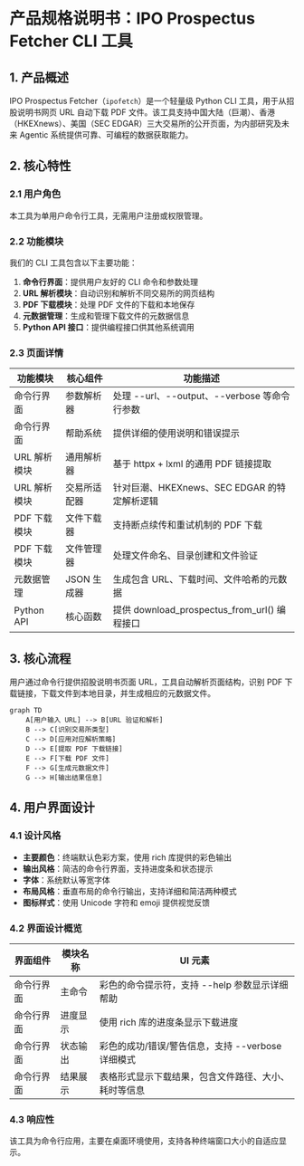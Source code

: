 # 产品规格说明书：IPO Prospectus Fetcher CLI 工具

## 1. 产品概述

IPO Prospectus Fetcher（`ipofetch`）是一个轻量级 Python CLI 工具，用于从招股说明书网页 URL 自动下载 PDF 文件。该工具支持中国大陆（巨潮）、香港（HKEXnews）、美国（SEC EDGAR）三大交易所的公开页面，为内部研究及未来 Agentic 系统提供可靠、可编程的数据获取能力。

## 2. 核心特性

### 2.1 用户角色
本工具为单用户命令行工具，无需用户注册或权限管理。

### 2.2 功能模块

我们的 CLI 工具包含以下主要功能：

1. **命令行界面**：提供用户友好的 CLI 命令和参数处理
2. **URL 解析模块**：自动识别和解析不同交易所的网页结构
3. **PDF 下载模块**：处理 PDF 文件的下载和本地保存
4. **元数据管理**：生成和管理下载文件的元数据信息
5. **Python API 接口**：提供编程接口供其他系统调用

### 2.3 页面详情

| 功能模块 | 核心组件 | 功能描述 |
|----------|----------|----------|
| 命令行界面 | 参数解析器 | 处理 --url、--output、--verbose 等命令行参数 |
| 命令行界面 | 帮助系统 | 提供详细的使用说明和错误提示 |
| URL 解析模块 | 通用解析器 | 基于 httpx + lxml 的通用 PDF 链接提取 |
| URL 解析模块 | 交易所适配器 | 针对巨潮、HKEXnews、SEC EDGAR 的特定解析逻辑 |
| PDF 下载模块 | 文件下载器 | 支持断点续传和重试机制的 PDF 下载 |
| PDF 下载模块 | 文件管理器 | 处理文件命名、目录创建和文件验证 |
| 元数据管理 | JSON 生成器 | 生成包含 URL、下载时间、文件哈希的元数据 |
| Python API | 核心函数 | 提供 download_prospectus_from_url() 编程接口 |

## 3. 核心流程

用户通过命令行提供招股说明书页面 URL，工具自动解析页面结构，识别 PDF 下载链接，下载文件到本地目录，并生成相应的元数据文件。

```mermaid
graph TD
    A[用户输入 URL] --> B[URL 验证和解析]
    B --> C[识别交易所类型]
    C --> D[应用对应解析策略]
    D --> E[提取 PDF 下载链接]
    E --> F[下载 PDF 文件]
    F --> G[生成元数据文件]
    G --> H[输出结果信息]
```

## 4. 用户界面设计

### 4.1 设计风格

- **主要颜色**：终端默认色彩方案，使用 rich 库提供的彩色输出
- **输出风格**：简洁的命令行界面，支持进度条和状态提示
- **字体**：系统默认等宽字体
- **布局风格**：垂直布局的命令行输出，支持详细和简洁两种模式
- **图标样式**：使用 Unicode 字符和 emoji 提供视觉反馈

### 4.2 界面设计概览

| 界面组件 | 模块名称 | UI 元素 |
|----------|----------|---------|
| 命令行界面 | 主命令 | 彩色的命令提示符，支持 --help 参数显示详细帮助 |
| 命令行界面 | 进度显示 | 使用 rich 库的进度条显示下载进度 |
| 命令行界面 | 状态输出 | 彩色的成功/错误/警告信息，支持 --verbose 详细模式 |
| 命令行界面 | 结果展示 | 表格形式显示下载结果，包含文件路径、大小、耗时等信息 |

### 4.3 响应性

该工具为命令行应用，主要在桌面环境使用，支持各种终端窗口大小的自适应显示。